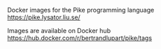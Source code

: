 Docker images for the Pike programming language
https://pike.lysator.liu.se/

Images are available on Docker hub
https://hub.docker.com/r/bertrandlupart/pike/tags
